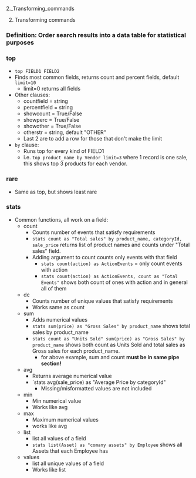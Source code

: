 2._Transforming_commands

2. Transforming commands

### Definition: Order search results into a data table for statistical purposes
### top
- `top FIELD1 FIELD2`
- Finds most common fields, returns count and percent fields, default `limit=10`
	- limit=0 returns all fields
- Other clauses:
	- countfield = string
	- percentfield = string
	- showcount = True/False
	- showperc = True/False
	- showother = True/False
	- otherstr = string, default "OTHER"
	- Last 2 are to add a row for those that don't make the limit
- `by` clause:
	- Runs top for every kind of FIELD1
	- i.e. `top product_name by Vendor limit=3` where 1 record is one sale, this shows top 3 products for each vendor.
### rare
- Same as top, but shows least rare
### stats
- Common functions, all work on a field:
	- count
		- Counts number of events that satisfy requirements
		- `stats count as "Total sales" by product_name, categoryId, sale_price` returns list of product names and counts under "Total sales" field.
		- Adding argument to count counts only events with that field
			- `stats count(action) as ActionEvents` = only count events with action
			- `stats count(action) as ActionEvents, count as "Total Events"` shows both count of ones with action and in general all of them
	- dc
		- Counts number of unique values that satisfy requirements
		- Works same as count
	- sum
		- Adds numerical values
		- `stats sum(price) as "Gross Sales" by product_name` shows total sales by product_name
		- `stats count as "Units Sold" sum(price) as "Gross Sales" by product_name` shows both count as Units Sold and total sales as Gross sales for each product_name.
			- for above example, sum and count **must be in same pipe section!**
	- avg
		- Returns average numerical value
		- `stats avg(sale_price) as "Average Price by categoryId"
			- Missing/misformatted values are not included
	- min
		- Min numerical value
		- Works like avg
	- max
		- Maximum numerical values
		- works like avg
	- list
		- list all values of a field
		- `stats list(Asset) as "comany assets" by Employee` shows all Assets that each Employee has
	- values
		- list all unique values of a field
		- Works like list